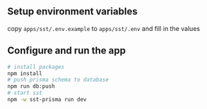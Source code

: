 ## Setup environment variables

copy `apps/sst/.env.example` to `apps/sst/.env` and fill in the values

## Configure and run the app

```bash
# install packages
npm install
# push prisma schema to database
npm run db:push
# start sst
npm -w sst-prisma run dev
```
